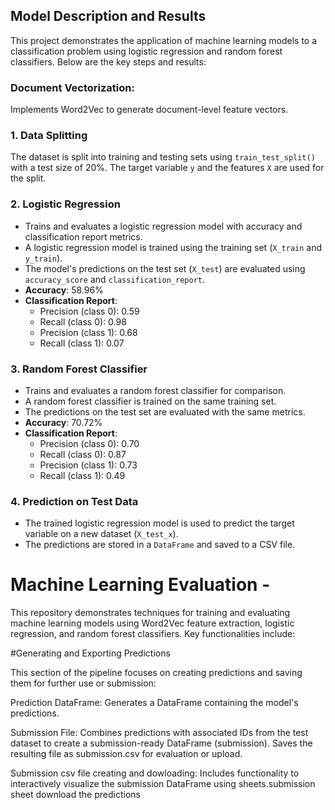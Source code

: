 ## Model Description and Results

This project demonstrates the application of machine learning models to a classification problem using logistic regression and random forest classifiers. Below are the key steps and results:
### Document Vectorization: 
Implements Word2Vec to generate document-level feature vectors.

### 1. **Data Splitting**
The dataset is split into training and testing sets using `train_test_split()` with a test size of 20%. The target variable `y` and the features `X` are used for the split.

### 2. **Logistic Regression**
- Trains and evaluates a logistic regression model with accuracy and classification report metrics.
- A logistic regression model is trained using the training set (`X_train` and `y_train`).
- The model's predictions on the test set (`X_test`) are evaluated using `accuracy_score` and `classification_report`.
- **Accuracy**: 58.96%
- **Classification Report**: 
  - Precision (class 0): 0.59
  - Recall (class 0): 0.98
  - Precision (class 1): 0.68
  - Recall (class 1): 0.07

### 3. **Random Forest Classifier**
- Trains and evaluates a random forest classifier for comparison.
- A random forest classifier is trained on the same training set.
- The predictions on the test set are evaluated with the same metrics.
- **Accuracy**: 70.72%
- **Classification Report**: 
  - Precision (class 0): 0.70
  - Recall (class 0): 0.87
  - Precision (class 1): 0.73
  - Recall (class 1): 0.49

### 4. **Prediction on Test Data**
- The trained logistic regression model is used to predict the target variable on a new dataset (`X_test_x`).
- The predictions are stored in a `DataFrame` and saved to a CSV file.





# Machine Learning Evaluation -

This repository demonstrates techniques for training and evaluating machine learning models using Word2Vec feature extraction, logistic regression, and random forest classifiers. Key functionalities include:

#Generating and Exporting Predictions

This section of the pipeline focuses on creating predictions and saving them for further use or submission:

Prediction DataFrame:
Generates a DataFrame  containing the model's predictions.

Submission File:
Combines predictions with associated IDs from the test dataset to create a submission-ready DataFrame (submission).
Saves the resulting file as submission.csv for evaluation or upload.

Submission csv file creating and dowloading:
Includes functionality to interactively visualize the submission DataFrame using sheets.submission sheet download the predictions


